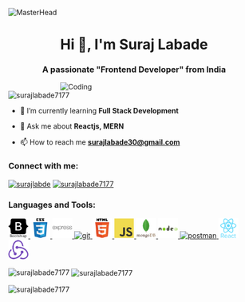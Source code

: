 ![MasterHead](https://img.freepik.com/free-photo/creative-3d-render-astronaut-flying-with-rocket-play-video-buttoon-web-development-banner-marketing-material-presentation-online-advertising_460848-11470.jpg?w=1380&t=st=1676404587~exp=1676405187~hmac=8c0df6fc1afb1cc4db1afdb14cb566f71b8e5a8922b62490452d86c8cbcd9d20)
<h1 align="center">Hi 👋, I'm Suraj Labade</h1>
<h3 align="center">A passionate "Frontend Developer" from India</h3>
<img align="right" alt="Coding" width="400" src="https://cdn.dribbble.com/users/1162077/screenshots/3848914/programmer.gif">

<p align="left"> <img src="https://komarev.com/ghpvc/?username=surajlabade7177&label=Profile%20views&color=0e75b6&style=flat" alt="surajlabade7177" /> </p>

- 🌱 I’m currently learning **Full Stack Development**

- 💬 Ask me about **Reactjs, MERN**

- 📫 How to reach me **surajlabade30@gmail.com**

<h3 align="left">Connect with me:</h3>
<p align="left">
<a href="https://linkedin.com/in/surajlabde" target="blank"><img align="center" src="https://raw.githubusercontent.com/rahuldkjain/github-profile-readme-generator/master/src/images/icons/Social/linked-in-alt.svg" alt="surajlabde" height="30" width="40" /></a>
<a href="https://instagram.com/surajlabade7177" target="blank"><img align="center" src="https://raw.githubusercontent.com/rahuldkjain/github-profile-readme-generator/master/src/images/icons/Social/instagram.svg" alt="surajlabade7177" height="30" width="40" /></a>
</p>

<h3 align="left">Languages and Tools:</h3>
<p align="left"> <a href="https://getbootstrap.com" target="_blank" rel="noreferrer"> <img src="https://raw.githubusercontent.com/devicons/devicon/master/icons/bootstrap/bootstrap-plain-wordmark.svg" alt="bootstrap" width="40" height="40"/> </a> <a href="https://www.w3schools.com/css/" target="_blank" rel="noreferrer"> <img src="https://raw.githubusercontent.com/devicons/devicon/master/icons/css3/css3-original-wordmark.svg" alt="css3" width="40" height="40"/> </a> <a href="https://expressjs.com" target="_blank" rel="noreferrer"> <img src="https://raw.githubusercontent.com/devicons/devicon/master/icons/express/express-original-wordmark.svg" alt="express" width="40" height="40"/> </a> <a href="https://git-scm.com/" target="_blank" rel="noreferrer"> <img src="https://www.vectorlogo.zone/logos/git-scm/git-scm-icon.svg" alt="git" width="40" height="40"/> </a> <a href="https://www.w3.org/html/" target="_blank" rel="noreferrer"> <img src="https://raw.githubusercontent.com/devicons/devicon/master/icons/html5/html5-original-wordmark.svg" alt="html5" width="40" height="40"/> </a> <a href="https://developer.mozilla.org/en-US/docs/Web/JavaScript" target="_blank" rel="noreferrer"> <img src="https://raw.githubusercontent.com/devicons/devicon/master/icons/javascript/javascript-original.svg" alt="javascript" width="40" height="40"/> </a> <a href="https://www.mongodb.com/" target="_blank" rel="noreferrer"> <img src="https://raw.githubusercontent.com/devicons/devicon/master/icons/mongodb/mongodb-original-wordmark.svg" alt="mongodb" width="40" height="40"/> </a> <a href="https://nodejs.org" target="_blank" rel="noreferrer"> <img src="https://raw.githubusercontent.com/devicons/devicon/master/icons/nodejs/nodejs-original-wordmark.svg" alt="nodejs" width="40" height="40"/> </a> <a href="https://postman.com" target="_blank" rel="noreferrer"> <img src="https://www.vectorlogo.zone/logos/getpostman/getpostman-icon.svg" alt="postman" width="40" height="40"/> </a> <a href="https://reactjs.org/" target="_blank" rel="noreferrer"> <img src="https://raw.githubusercontent.com/devicons/devicon/master/icons/react/react-original-wordmark.svg" alt="react" width="40" height="40"/> </a> <a href="https://redux.js.org" target="_blank" rel="noreferrer"> <img src="https://raw.githubusercontent.com/devicons/devicon/master/icons/redux/redux-original.svg" alt="redux" width="40" height="40"/> </a> </p>

<p><img align="left" src="https://github-readme-stats.vercel.app/api/top-langs?username=surajlabade7177&show_icons=true&locale=en&layout=compact" alt="surajlabade7177" /></p>

<p>&nbsp;<img align="center" src="https://github-readme-stats.vercel.app/api?username=surajlabade7177&show_icons=true&locale=en" alt="surajlabade7177" /></p>

<p><img align="center" src="https://github-readme-streak-stats.herokuapp.com/?user=surajlabade7177&" alt="surajlabade7177" /></p>
